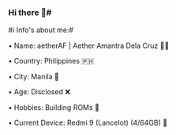 ### Hi there 👋#

#ℹ️ Info's about me:#

• Name: aetherAF | Aether Amantra Dela Cruz 🚶‍♂️

• Country: Philippines 🇵🇭

• City: Manila 🌇

• Age: Disclosed ❌

• Hobbies: Building ROMs 👾

• Current Device: Redmi 9 (Lancelot) (4/64GB) 📱

